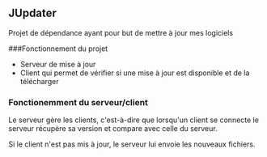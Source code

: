 ## JUpdater
Projet de dépendance ayant pour but de mettre à jour mes logiciels 

###Fonctionnement du projet
- Serveur de mise à jour
- Client qui permet de vérifier si une mise à jour est disponible et de la télécharger

### Fonctionemment du serveur/client
Le serveur gère les clients, c'est-à-dire que lorsqu'un client se connecte le serveur récupère sa version et compare avec celle du serveur.

Si le client n'est pas mis à jour, le serveur lui envoie les nouveaux fichiers.